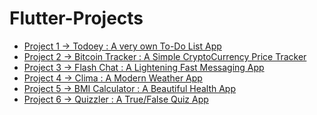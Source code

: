 # Flutter-Projects

* [Project 1 -> Todoey : A very own To-Do List App]()
* [Project 2 -> Bitcoin Tracker : A Simple CryptoCurrency Price Tracker](https://github.com/fouzan2/Crypto-Tracker)
* [Project 3 -> Flash Chat : A Lightening Fast Messaging App]()
* [Project 4 -> Clima : A Modern Weather App](https://github.com/fouzan2/weatherapp)
* [Project 5 -> BMI Calculator : A Beautiful Health App]()
* [Project 6 -> Quizzler : A True/False Quiz App]()
